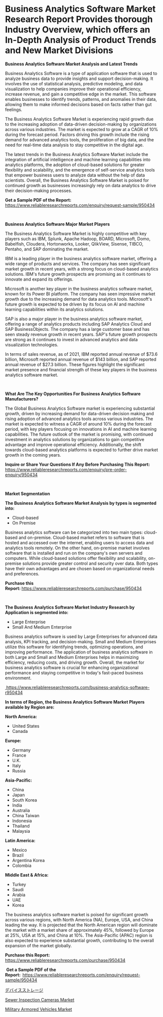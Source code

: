 <p><h1>Business Analytics Software Market Research Report Provides thorough Industry Overview, which offers an In-Depth Analysis of Product Trends and New Market Divisions</h1></p><p><strong>Business Analytics Software Market Analysis and Latest Trends</strong></p>
<p><p>Business Analytics Software is a type of application software that is used to analyze business data to provide insights and support decision-making. It involves the use of statistical analysis, predictive modeling, and data visualization to help companies improve their operational efficiency, increase revenue, and gain a competitive edge in the market. This software enables businesses to identify trends, patterns, and anomalies in their data, allowing them to make informed decisions based on facts rather than gut feelings.</p><p>The Business Analytics Software Market is experiencing rapid growth due to the increasing adoption of data-driven decision-making by organizations across various industries. The market is expected to grow at a CAGR of 10% during the forecast period. Factors driving this growth include the rising demand for advanced analytics tools, the proliferation of big data, and the need for real-time data analysis to stay competitive in the digital age.</p><p>The latest trends in the Business Analytics Software Market include the integration of artificial intelligence and machine learning capabilities into analytics platforms, the adoption of cloud-based solutions for greater flexibility and scalability, and the emergence of self-service analytics tools that empower business users to analyze data without the help of data scientists. Overall, the Business Analytics Software Market is poised for continued growth as businesses increasingly rely on data analytics to drive their decision-making processes.</p></p>
<p><strong>Get a Sample PDF of the Report:&nbsp;</strong> <a href="https://www.reliableresearchreports.com/enquiry/request-sample/950434">https://www.reliableresearchreports.com/enquiry/request-sample/950434</a></p>
<p>&nbsp;</p>
<p><strong>Business Analytics Software Major Market Players</strong></p>
<p><p>The Business Analytics Software Market is highly competitive with key players such as IBM, Splunk, Apache Hadoop, BOARD, Microsoft, Domo, Babelfish, Cloudera, Hortonworks, Looker, QlikView, Sisense, TIBCO, Pentaho, and SAP dominating the market. </p><p>IBM is a leading player in the business analytics software market, offering a wide range of products and services. The company has seen significant market growth in recent years, with a strong focus on cloud-based analytics solutions. IBM's future growth prospects are promising as it continues to innovate and expand its offerings.</p><p>Microsoft is another key player in the business analytics software market, known for its Power BI platform. The company has seen impressive market growth due to the increasing demand for data analytics tools. Microsoft's future growth is expected to be driven by its focus on AI and machine learning capabilities within its analytics solutions.</p><p>SAP is also a major player in the business analytics software market, offering a range of analytics products including SAP Analytics Cloud and SAP BusinessObjects. The company has a large customer base and has seen steady revenue growth in recent years. SAP's future growth prospects are strong as it continues to invest in advanced analytics and data visualization technologies.</p><p>In terms of sales revenue, as of 2021, IBM reported annual revenue of $73.6 billion, Microsoft reported annual revenue of $143 billion, and SAP reported annual revenue of $27.3 billion. These figures highlight the significant market presence and financial strength of these key players in the business analytics software market.</p></p>
<p>&nbsp;</p>
<p><strong>What Are The Key Opportunities For Business Analytics Software Manufacturers?</strong></p>
<p><p>The Global Business Analytics Software market is experiencing substantial growth, driven by increasing demand for data-driven decision making and rising adoption of advanced analytics tools across various industries. The market is expected to witness a CAGR of around 10% during the forecast period, with key players focusing on innovations in AI and machine learning capabilities. The future outlook of the market is promising, with continued investment in analytics solutions by organizations to gain competitive advantage and improve operational efficiency. Additionally, the shift towards cloud-based analytics platforms is expected to further drive market growth in the coming years.</p></p>
<p><strong>Inquire or Share Your Questions If Any Before Purchasing This Report:</strong> <a href="https://www.reliableresearchreports.com/enquiry/pre-order-enquiry/950434">https://www.reliableresearchreports.com/enquiry/pre-order-enquiry/950434</a></p>
<p>&nbsp;</p>
<p><strong>Market Segmentation</strong></p>
<p><strong>The Business Analytics Software Market Analysis by types is segmented into:</strong></p>
<p><ul><li>Cloud-based</li><li>On Premise</li></ul></p>
<p><p>Business analytics software can be categorized into two main types: cloud-based and on-premise. Cloud-based market refers to software that is hosted and accessed over the internet, enabling users to access data and analytics tools remotely. On the other hand, on-premise market involves software that is installed and run on the company's own servers and computers. While cloud-based solutions offer flexibility and scalability, on-premise solutions provide greater control and security over data. Both types have their own advantages and are chosen based on organizational needs and preferences.</p></p>
<p><strong>Purchase this Report:&nbsp;</strong><a href="https://www.reliableresearchreports.com/purchase/950434">https://www.reliableresearchreports.com/purchase/950434</a></p>
<p>&nbsp;</p>
<p><strong>The Business Analytics Software Market Industry Research by Application is segmented into:</strong></p>
<p><ul><li>Large Enterprise</li><li>Small And Medium Enterprise</li></ul></p>
<p><p>Business analytics software is used by Large Enterprises for advanced data analysis, KPI tracking, and decision-making. Small and Medium Enterprises utilize this software for identifying trends, optimizing operations, and improving performance. The application of business analytics software in both Large and Small and Medium Enterprises helps in maximizing efficiency, reducing costs, and driving growth. Overall, the market for business analytics software is crucial for enhancing organizational performance and staying competitive in today's fast-paced business environment.</p></p>
<p><a href="https://www.reliableresearchreports.com/business-analytics-software-r950434">&nbsp;https://www.reliableresearchreports.com/business-analytics-software-r950434</a></p>
<p><strong>In terms of Region, the Business Analytics Software Market Players available by Region are:</strong></p>
<p>
    <p> <strong> North America: </strong>
        <ul>
            <li>United States</li>
            <li>Canada</li>
        </ul>
        </p> 
    <p> <strong> Europe: </strong>
        <ul>
            <li>Germany</li>
            <li>France</li>
            <li>U.K.</li>
            <li>Italy</li>
            <li>Russia</li>
        </ul>
        </p> 
    <p> <strong> Asia-Pacific: </strong>
        <ul>
            <li>China</li>
            <li>Japan</li>
            <li>South Korea</li>
            <li>India</li>
            <li>Australia</li>
            <li>China Taiwan</li>
            <li>Indonesia</li>
            <li>Thailand</li>
            <li>Malaysia</li>
        </ul>
        </p> 
    <p> <strong> Latin America: </strong>
        <ul>
            <li>Mexico</li>
            <li>Brazil</li>
            <li>Argentina Korea</li>
            <li>Colombia</li>
        </ul>
        </p> 
    <p> <strong> Middle East & Africa: </strong>
        <ul>
            <li>Turkey</li>
            <li>Saudi</li>
            <li>Arabia</li>
            <li>UAE</li>
            <li>Korea</li>
        </ul>
    </p>
    </p>
<p><p>The business analytics software market is poised for significant growth across various regions, with North America (NA), Europe, USA, and China leading the way. It is projected that the North American region will dominate the market with a market share of approximately 45%, followed by Europe at 25%, USA at 15%, and China at 10%. The Asia-Pacific (APAC) region is also expected to experience substantial growth, contributing to the overall expansion of the market globally.</p></p>
<p><strong>Purchase this Report: </strong><a href="https://www.reliableresearchreports.com/purchase/950434">https://www.reliableresearchreports.com/purchase/950434</a></p>
<p>&nbsp;<strong>Get a Sample PDF of the Report:&nbsp;&nbsp;</strong><a href="https://www.reliableresearchreports.com/enquiry/request-sample/950434">https://www.reliableresearchreports.com/enquiry/request-sample/950434</a></p>
<p><strong></strong></p>
<p><p><a href="https://github.com/CarlieShields/Market-Research-Report-List-1/blob/main/744858854204.md">デバイスストレージ</a></p><p><a href="https://www.linkedin.com/pulse/sewer-inspection-cameras-market-comprehensive-assessment-type-p5kcc">Sewer Inspection Cameras Market</a></p><p><a href="https://www.linkedin.com/pulse/decoding-military-armored-vehicles-market-metrics-share-46njc">Military Armored Vehicles Market</a></p></p>